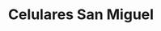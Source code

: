 ---
title: "Celulares San Miguel"
url: /san-jose/celulares-san-miguel-avenida-2a/
shop: teléfono móvil
---